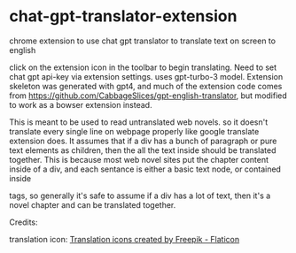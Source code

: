 # chat-gpt-translator-extension
chrome extension to use chat gpt translator to translate text on screen to english

click on the extension icon in the toolbar to begin translating. Need to set chat gpt api-key via extension settings. uses gpt-turbo-3 model.
Extension skeleton was generated with gpt4, and much of the extension code comes from https://github.com/CabbageSlices/gpt-english-translator, but modified to work 
as a bowser extension instead. 

This is meant to be used to read untranslated web novels. so it doesn't translate every single line on webpage properly like google translate extension does. It assumes that if a div has a bunch of paragraph or pure text elements as children, then the all the text inside should be translated together. This is because most web novel sites put the chapter content inside of a div, and each sentance is either a basic text node, or contained inside <p></p> tags, so generally it's safe to assume if a div has a lot of text, then it's a novel chapter and can be translated together. 


Credits:

translation icon: [Translation icons created by Freepik - Flaticon](https://www.flaticon.com/free-icons/translation)
